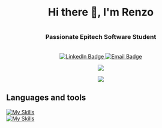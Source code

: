 # <h1 align="center">Hi there 👋, I'm Renzo</h1>
# <h3 align="center">Passionate Epitech Software Student</h3>
<br/>
<div align="center" dir="auto" id="badges">
  <a href="www.linkedin.com/in/renzomaggiori">
    <img src="https://img.shields.io/badge/LinkedIn-blue?style=for-the-badge&logo=linkedin&logoColor=white" alt="LinkedIn Badge"/>
  </a>
  <a href="mailto:maggiorirenzo@gmail.com">
    <img src="https://img.shields.io/badge/Gmail-red?style=for-the-badge&logo=gmail&logoColor=white" alt="Email Badge"/>
  </a>
</div>

<p align="center">
  <a href="https://github.com/anuraghazra/github-readme-stats">
    <img src="https://github-readme-stats.vercel.app/api?username=renzomaggiori&show_icons=true&include_all_commits=true&count_private=true&show_icons=true&theme=radical" />
  </a>
</p>

<p align="center">
    <a href="https://github.com/anuraghazra/convoychat">
      <img src="https://github-readme-stats.vercel.app/api/top-langs/?username=renzomaggiori&layout=compact&theme=radical" />
    </a>
</p>

## Languages and tools
  [![My Skills](https://skillicons.dev/icons?i=c,cpp,ts,js,html,css,react,tailwind,nextjs,haskell,godot)](https://skillicons.dev)
  <br/>
  [![My Skills](https://skillicons.dev/icons?i=nodejs,postgres,mongodb,go,docker,java,py,github,git,vscode,figma)](https://skillicons.dev)
